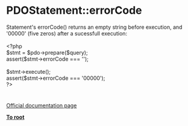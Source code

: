 # PDOStatement::errorCode




<div class="phpcode"><span class="html">
Statement&apos;s errorCode() returns an empty string before execution, and &apos;00000&apos; (five zeros) after a sucessfull execution:<br><br><span class="default">&lt;?php<br>$stmt </span><span class="keyword">= </span><span class="default">$pdo</span><span class="keyword">-&gt;</span><span class="default">prepare</span><span class="keyword">(</span><span class="default">$query</span><span class="keyword">);<br></span><span class="default">assert</span><span class="keyword">(</span><span class="default">$stmt</span><span class="keyword">-&gt;</span><span class="default">errorCode </span><span class="keyword">=== </span><span class="string">&apos;&apos;</span><span class="keyword">);<br><br></span><span class="default">$stmt</span><span class="keyword">-&gt;</span><span class="default">execute</span><span class="keyword">();<br></span><span class="default">assert</span><span class="keyword">(</span><span class="default">$stmt</span><span class="keyword">-&gt;</span><span class="default">errorCode </span><span class="keyword">=== </span><span class="string">&apos;00000&apos;</span><span class="keyword">);<br></span><span class="default">?&gt;</span>
</span>
</div>
  

#

[Official documentation page](https://www.php.net/manual/en/pdostatement.errorcode.php)

**[To root](/README.md)**